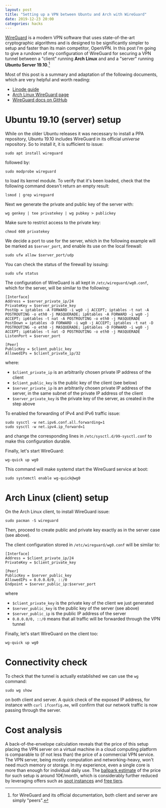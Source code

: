 ```yaml
---
layout: post
title: "Setting up a VPN between Ubuntu and Arch with WireGuard"
date: 2019-12-23 20:00
categories: hacks
---
```


[WireGuard][wireguard] is a modern VPN software that uses state-of-the-art cryptographic
algorithms and is designed to be significantly simpler to setup and faster than
its main competitor, OpenVPN.
In this post I'm going to give a rundown of my configuration of WireGuard for
securing a VPN tunnel between a "client" running **Arch Linux** and and a "server" running
**Ubuntu Server 19.10**.[^1]

Most of this post is a summary and adaptation of the following documents,
which are very helpful and worth reading:
 - [Linode guide](https://www.linode.com/docs/networking/vpn/set-up-wireguard-vpn-on-ubuntu/)
 - [Arch Linux WireGuard page](https://wiki.archlinux.org/index.php/WireGuard)
 - [WireGuard docs on GitHub](https://github.com/pirate/wireguard-docs)

# Ubuntu 19.10 (server) setup

While on the older Ubuntu releases it was necessary to install a PPA repository,
Ubuntu 19.10 includes WireGuard in its official *universe* repository. So to install
it, it is sufficient to issue:

    sudo apt install wireguard

followed by:

    sudo modprobe wireguard

to load its kernel module. To verify that it's been loaded, check that the
following command doesn't return an empty result:

    lsmod | grep wireguard

Next we generate the private and public key of the server with:

    wg genkey | tee privatekey | wg pubkey > publickey

Make sure to restrict access to the private key:

    chmod 600 privatekey

We decide a port to use for the server, which in the following example will be
marked as `$server_port`, and enable its use on the local firewall:

    sudo ufw allow $server_port/udp

You can check the status of the firewall by issuing:

    sudo ufw status

The configuration of WireGuard is all kept in `/etc/wireguard/wg0.conf`, which
for the server, will be similar to the following:

    [Interface]
    Address = $server_private_ip/24
    PrivateKey = $server_private_key
    PostUp = iptables -A FORWARD -i wg0 -j ACCEPT; iptables -t nat -A POSTROUTING -o eth0 -j MASQUERADE; ip6tables -A FORWARD -i wg0 -j ACCEPT; ip6tables -t nat -A POSTROUTING -o eth0 -j MASQUERADE
    PostDown = iptables -D FORWARD -i wg0 -j ACCEPT; iptables -t nat -D POSTROUTING -o eth0 -j MASQUERADE; ip6tables -D FORWARD -i wg0 -j ACCEPT; ip6tables -t nat -D POSTROUTING -o eth0 -j MASQUERADE
    ListenPort = $server_port

    [Peer]
    PublicKey = $client_public_key
    AllowedIPs = $client_private_ip/32

where:
 - `$client_private_ip` is an arbitrarily chosen private IP address of the client
 - `$client_public_key` is the public key of the client (see below)
 - `$server_private_ip` is an arbitrarily chosen private IP address of the
   server, in the same subnet of the private IP address of the client
 - `$server_private_key` is the private key of the server, as created in the
   step above

To enabled the forwarding of IPv4 and IPv6 traffic issue:

    sudo sysctl -w net.ipv6.conf.all.forwarding=1
    sudo sysctl -w net.ipv4.ip_forward=1

and change the corresponding lines in `/etc/sysctl.d/99-sysctl.conf` to make
this configuration durable.

Finally, let's start WireGuard:

    wg-quick up wg0

This command will make systemd start the WireGuard service at boot:

    sudo systemctl enable wg-quick@wg0

# Arch Linux (client) setup

On the Arch Linux client, to install WireGuard issue:

    sudo pacman -S wireguard

Then, proceed to create public and private key exactly as in the server case
(see above).

The client configuration stored in `/etc/wireguard/wg0.conf` will be similar to:

    [Interface]
    Address = $client_private_ip/24
    PrivateKey = $client_private_key

    [Peer]
    PublicKey = $server_public_key
    AllowedIPs = 0.0.0.0/0, ::/0
    Endpoint = $server_public_ip:$server_port

where
 - `$client_private_key` is the private key of the client we just generated
 - `$server_public_key` is the public key of the server (see above)
 - `$server_public_ip` is the public IP address of the server
 - `0.0.0.0/0, ::/0` means that all traffic will be forwarded through the VPN tunnel

Finally, let's start WireGuard on the client too:

    wg-quick up wg0

# Connectivity check

To check that the tunnel is actually established we can use the `wg` command:

    sudo wg show

on both client and server.
A quick check of the exposed IP address, for instance with `curl ifconfig.me`,
will confirm that our network traffic is now passing through the server.

# Cost analysis

A back-of-the-envelope calculation reveals that the price of this setup
placing the VPN server on a virtual machine in a cloud computing platform is
comparable to (if not less than) the price of a commercial VPN service.
The VPN server, being mostly computation and networking-heavy, won't need much
memory or storage. In my experience, even a single core is more than enough for
individual daily use. The [ballpark estimate][azure-price-calculator]
of the price for such setup is around 10€/month, which is considerably further
reduced by leveraging offers such as [spot instances][azure-spot-vms] and
[free tiers][azure-free].

[^1]: for WireGuard and its official documentation, both client and server are
    simply "peers".

 [wireguard]: https://www.wireguard.com/
 [azure-price-calculator]: https://azure.microsoft.com/en-us/pricing/calculator/
 [azure-spot-vms]: https://docs.microsoft.com/en-us/azure/virtual-machines/windows/spot-vms
 [azure-free]: https://azure.microsoft.com/en-us/free/

